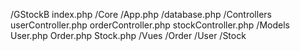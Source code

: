 /GStockB
    index.php
    /Core
        /App.php
        /database.php
    /Controllers
        userController.php
        orderController.php
        stockController.php
    /Models
        User.php
        Order.php
        Stock.php
    /Vues
        /Order
        /User
        /Stock
